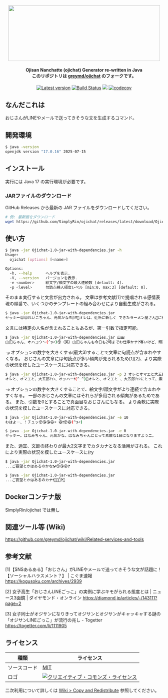 <h1 align="center">
  <img src="https://raw.githubusercontent.com/wiki/greymd/ojichat/img/ojichat_logo.png" height="178" width="485" />
   <h4 align="center">
     Ojisan Nanchatte (ojichat) Generator re-written in Java
     <br>
     このリポジトリは <a href="https://github.com/greymd/ojichat">greymd/ojichat</a> のフォークです。
   </h4>
</h1>

<p align="center">
  <a href="https://github.com/SimplyRin/ojichat/releases/latest"><img src="https://img.shields.io/github/release/SimplyRin/ojichat.svg" alt="Latest version" /></a>
  <a href="https://github.com/SimplyRin/ojichat/actions"><img src="https://github.com/SimplyRin/ojichat/workflows/Java%20CI/badge.svg" alt="Build Status" /></a>
  <a href="LICENSE" alt="MIT License"><img src="http://img.shields.io/badge/license-MIT-blue.svg?style=flat" /></a>
  <a href="https://codecov.io/gh/SimplyRin/ojichat"><img src="https://codecov.io/gh/SimplyRin/ojichat/branch/master/graph/badge.svg" alt="codecov" /></a>
</p>

## なんだこれは

おじさんがLINEやメールで送ってきそうな文を生成するコマンド。

## 開発環境

```bash
$ java -version
openjdk version "17.0.16" 2025-07-15
```

## インストール

実行には Java 17 の実行環境が必要です。

### JARファイルのダウンロード
GitHub Releases から最新の JAR ファイルをダウンロードしてください。

```bash
# 例: 最新版をダウンロード
wget https://github.com/SimplyRin/ojichat/releases/latest/download/Ojichat-1.0-jar-with-dependencies.jar
```

## 使い方

```bash
$ java -jar Ojichat-1.0-jar-with-dependencies.jar -h
Usage:
  ojichat [options] [<name>]

Options:
  -h, --help      ヘルプを表示.
  -V, --version   バージョンを表示.
  -e <number>     絵文字/顔文字の最大連続数 [default: 4].
  -p <level>      句読点挿入頻度レベル [min:0, max:3] [default: 0].
```

そのまま実行すると文言が出力される。
文章は参考文献[1]で提唱される感情表現の順番で、いくつかのテンプレートの組み合わせにより自動生成がされる。

```bash
$ java -jar Ojichat-1.0-jar-with-dependencies.jar
ヤッホー😍😃れいこちゃん、元気かな⁉😜⁉️🤔オレは、近所に新しく できたラーメン屋さん🍜に行ってきたよ。味はまぁまぁだったかナ💕
```

文言には特定の人名が含まれることもあるが、第一引数で指定可能。

```bash
$ java -jar Ojichat-1.0-jar-with-dependencies.jar 山田
山田ちゃん、オハヨウ〜(^з<)😚（笑）山田ちゃんも今日も2時までお仕事かナ❓寒いけど、頑張ってね(＃￣З￣)🙂💤
```

`-p` オプションの数字を大きくする(最大3)することで文章に句読点が含まれやすくなる。
おじさんの文章には句読点が多い傾向が見られるため[1][2]、より実際の状況を模したユースケースに対応できる。


```bash
$ java -jar Ojichat-1.0-jar-with-dependencies.jar -p 3 オレとオマエと大五郎
オレと、オマエと、大五郎ﾁｬﾝ、オッハー❗(^_^)🎵オレと、オマエと 、大五郎ﾁｬﾝにとって、素敵な、1日に、なります、ようニ😘
```

`-e` オプションの数字を大きくすることで、絵文字/顔文字がより連続で含まれやすくなる。
一部のおじさんの文章にはそれらが多用される傾向があるためである。
また、引数を0とすることで真面目なおじさんにもなる。
より柔軟に実際の状況を模したユースケースに対応できる。

```bash
$ java -jar Ojichat-1.0-jar-with-dependencies.jar -e 10
おはよー、！チュッ😚😘😘😃☀ 😆❗😚😆(^з<)

$ java -jar Ojichat-1.0-jar-with-dependencies.jar -e 0
ヤッホー。はなみちゃん、元気かな。はなみちゃんにとって素敵な1日になりますようニ。
```

また、適宜、文節の終わりが最大2文字までカタカナとなる活用がされる。
これにより実際の状況を模したユースケースに(ry

```bash
$ java -jar Ojichat-1.0-jar-with-dependencies.jar
...ご要望とかはあるのかな❗💕😚😘😜❓

$ java -jar Ojichat-1.0-jar-with-dependencies.jar
...ご要望とかはあるのカナ❗🎵😆💕❓😜
```

## Dockerコンテナ版
SimplyRin/ojichat では無し

## 関連ツール等 (Wiki)
https://github.com/greymd/ojichat/wiki/Related-services-and-tools

## 参考文献

[1]【SNSあるある】「おじさん」がLINEやメールで送ってきそうな文が話題に！【ソーシャルハラスメント？】 | こぐま速報
https://kogusoku.com/archives/2939

[2] 女子高生「おじさんLINEごっこ」の実例に学ぶキモがられる態度とは | ニュース3面鏡 | ダイヤモンド・オンライン
https://diamond.jp/articles/-/143111?page=2

[3] 女子同士がオジサンになりきってオジサンとオジサンがキャッキャする謎の「オジサンLINEごっこ」が流行の兆し - Togetter
https://togetter.com/li/1111905

## ライセンス

| 種類 | ライセンス |
| -- | -- |
| ソースコード | [MIT](./LICENSE) |
| ロゴ | <a rel="license" href="http://creativecommons.org/licenses/by-nc/4.0/"><img alt="クリエイティブ・コモンズ・ライセンス" style="border-width:0" src="https://i.creativecommons.org/l/by-nc/4.0/88x31.png" /></a>|

二次利用について詳しくは [Wiki > Copy and Redistribute](https://github.com/greymd/ojichat/wiki/Copy-and-Redistribute) 参照してください。
